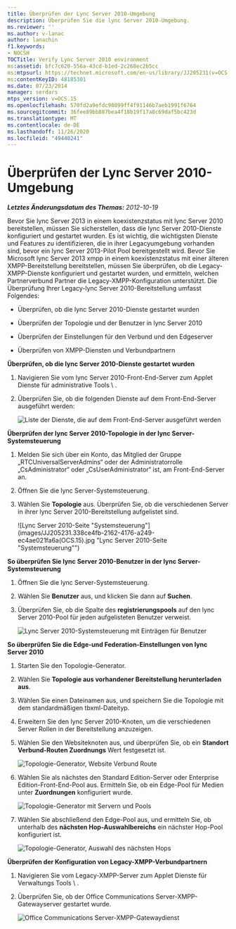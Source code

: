 ```yaml
---
title: Überprüfen der Lync Server 2010-Umgebung
description: Überprüfen Sie die lync Server 2010-Umgebung.
ms.reviewer: ''
ms.author: v-lanac
author: lanachin
f1.keywords:
- NOCSH
TOCTitle: Verify Lync Server 2010 environment
ms:assetid: bfc7c620-556a-43cd-b1ed-2c268ec2b5cc
ms:mtpsurl: https://technet.microsoft.com/en-us/library/JJ205231(v=OCS.15)
ms:contentKeyID: 48185301
ms.date: 07/23/2014
manager: serdars
mtps_version: v=OCS.15
ms.openlocfilehash: 570fd2a9efdc90899ff4f91146b7aeb1991f6764
ms.sourcegitcommit: 36fee89bb887bea4f18b19f17a8c69daf5bc423d
ms.translationtype: MT
ms.contentlocale: de-DE
ms.lasthandoff: 11/26/2020
ms.locfileid: "49440241"
---
```

# <a name="verify-lync-server-2010-environment"></a>Überprüfen der Lync Server 2010-Umgebung

<div data-xmlns="http://www.w3.org/1999/xhtml">

<div class="topic" data-xmlns="http://www.w3.org/1999/xhtml" data-msxsl="urn:schemas-microsoft-com:xslt" data-cs="https://msdn.microsoft.com/">

<div data-asp="https://msdn2.microsoft.com/asp">



</div>

<div id="mainSection">

<div id="mainBody">

<span> </span>

_**Letztes Änderungsdatum des Themas:** 2012-10-19_

Bevor Sie lync Server 2013 in einem koexistenzstatus mit lync Server 2010 bereitstellen, müssen Sie sicherstellen, dass die lync Server 2010-Dienste konfiguriert und gestartet wurden. Es ist wichtig, die wichtigsten Dienste und Features zu identifizieren, die in ihrer Legacyumgebung vorhanden sind, bevor ein lync Server 2013-Pilot Pool bereitgestellt wird. Bevor Sie Microsoft lync Server 2013 xmpp in einem koexistenzstatus mit einer älteren XMPP-Bereitstellung bereitstellen, müssen Sie überprüfen, ob die Legacy-XMPP-Dienste konfiguriert und gestartet wurden, und ermitteln, welchen Partnerverbund Partner die Legacy-XMPP-Konfiguration unterstützt. Die Überprüfung Ihrer Legacy-lync Server 2010-Bereitstellung umfasst Folgendes:

  - Überprüfen, ob die lync Server 2010-Dienste gestartet wurden

  - Überprüfen der Topologie und der Benutzer in lync Server 2010

  - Überprüfen der Einstellungen für den Verbund und den Edgeserver

  - Überprüfen von XMPP-Diensten und Verbundpartnern

**Überprüfen, ob die lync Server 2010-Dienste gestartet wurden**

1.  Navigieren Sie vom lync Server 2010-Front-End-Server zum Applet Dienste für administrative Tools \\ .

2.  Überprüfen Sie, ob die folgenden Dienste auf dem Front-End-Server ausgeführt werden:
    
    ![Liste der Dienste, die auf dem Front-End-Server ausgeführt werden](images/JJ205231.639f2729-b759-4d8e-b4ad-59d7f68adcd2(OCS.15).jpg "Liste der Dienste, die auf dem Front-End-Server ausgeführt werden")

**Überprüfen der lync Server 2010-Topologie in der lync Server-Systemsteuerung**

1.  Melden Sie sich über ein Konto, das Mitglied der Gruppe „RTCUniversalServerAdmins“ oder der Administratorrolle „CsAdministrator“ oder „CsUserAdministrator“ ist, am Front-End-Server an.

2.  Öffnen Sie die lync Server-Systemsteuerung.

3.  Wählen Sie **Topologie** aus. Überprüfen Sie, ob die verschiedenen Server in ihrer lync Server 2010-Bereitstellung aufgelistet sind.
    
    ![Lync Server 2010-Seite "Systemsteuerung"](images/JJ205231.338ce4fb-2162-4176-a249-ec4ae021fa6a(OCS.15).jpg "Lync Server 2010-Seite "Systemsteuerung"")

**So überprüfen Sie lync Server 2010-Benutzer in der lync Server-Systemsteuerung**

1.  Öffnen Sie die lync Server-Systemsteuerung.

2.  Wählen Sie **Benutzer** aus, und klicken Sie dann auf **Suchen**.

3.  Überprüfen Sie, ob die Spalte des **registrierungspools** auf den lync Server 2010-Pool für jeden aufgelisteten Benutzer verweist.
    
    ![Lync Server 2010-Systemsteuerung mit Einträgen für Benutzer](images/JJ205231.a9378c40-7a52-4c78-ad83-1463847c9edb(OCS.15).jpg "Lync Server 2010-Systemsteuerung mit Einträgen für Benutzer")

**So überprüfen Sie die Edge-und Federation-Einstellungen von lync Server 2010**

1.  Starten Sie den Topologie-Generator.

2.  Wählen Sie **Topologie aus vorhandener Bereitstellung herunterladen aus**.

3.  Wählen Sie einen Dateinamen aus, und speichern Sie die Topologie mit dem standardmäßigen tbxml-Dateityp.

4.  Erweitern Sie den lync Server 2010-Knoten, um die verschiedenen Server Rollen in der Bereitstellung anzuzeigen.

5.  Wählen Sie den Websiteknoten aus, und überprüfen Sie, ob ein **Standort Verbund-Routen Zuordnungs** Wert festgesetzt ist.
    
    ![Topologie-Generator, Website Verbund Route](images/JJ205231.87de3735-af7e-4280-8d72-c42cb0ea1c05(OCS.15).jpg "Topologie-Generator, Website Verbund Route")

6.  Wählen Sie als nächstes den Standard Edition-Server oder Enterprise Edition-Front-End-Pool aus. Ermitteln Sie, ob ein Edge-Pool für Medien unter **Zuordnungen** konfiguriert wurde.
    
    ![Topologie-Generator mit Servern und Pools](images/JJ205231.5ad5ea3b-b122-44dd-8968-f1147d6d45f1(OCS.15).jpg "Topologie-Generator mit Servern und Pools")

7.  Wählen Sie abschließend den Edge-Pool aus, und ermitteln Sie, ob unterhalb des **nächsten Hop-Auswahlbereichs** ein nächster Hop-Pool konfiguriert ist.
    
    ![Topologie-Generator, Auswahl des nächsten Hops](images/JJ205231.3121e723-fba7-498e-a786-bde7be1a55e2(OCS.15).jpg "Topologie-Generator, Auswahl des nächsten Hops")

**Überprüfen der Konfiguration von Legacy-XMPP-Verbundpartnern**

1.  Navigieren Sie vom Legacy-XMPP-Server zum Applet Dienste für Verwaltungs Tools \\ .

2.  Überprüfen Sie, ob der Office Communications Server-XMPP-Gatewayserver gestartet wurde.
    
    ![Office Communications Server-XMPP-Gatewaydienst](images/JJ721906.23223724-3c4b-4cb9-ace2-1cab2c3c91c3(OCS.15).jpg "Office Communications Server-XMPP-Gatewaydienst")

</div>

<span> </span>

</div>

</div>

</div>

